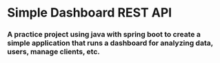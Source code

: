 # Simple Dashboard REST API

### A practice project using java with spring boot to create a simple application that runs a dashboard for analyzing data, users, manage clients, etc.